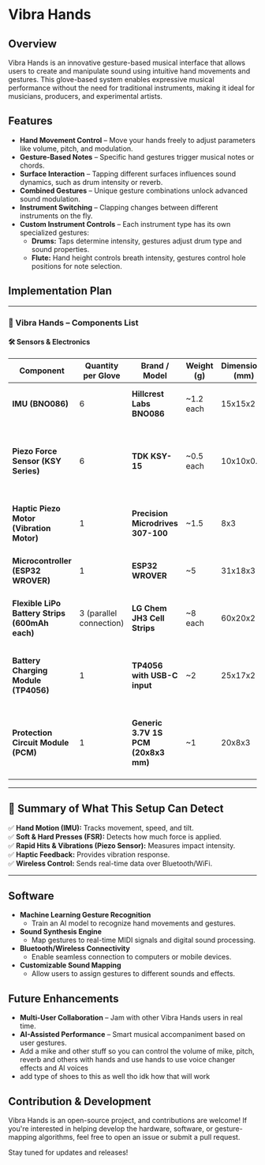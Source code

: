 # Vibra Hands

## Overview

Vibra Hands is an innovative gesture-based musical interface that allows users to create and manipulate sound using intuitive hand movements and gestures. This glove-based system enables expressive musical performance without the need for traditional instruments, making it ideal for musicians, producers, and experimental artists.

## Features

- **Hand Movement Control** – Move your hands freely to adjust parameters like volume, pitch, and modulation.
- **Gesture-Based Notes** – Specific hand gestures trigger musical notes or chords.
- **Surface Interaction** – Tapping different surfaces influences sound dynamics, such as drum intensity or reverb.
- **Combined Gestures** – Unique gesture combinations unlock advanced sound modulation.
- **Instrument Switching** – Clapping changes between different instruments on the fly.
- **Custom Instrument Controls** – Each instrument type has its own specialized gestures:
  - **Drums:** Taps determine intensity, gestures adjust drum type and sound properties.
  - **Flute:** Hand height controls breath intensity, gestures control hole positions for note selection.

## Implementation Plan

---

### 📌 Vibra Hands – Components List  

#### 🛠️ Sensors & Electronics  

| **Component**                                                | **Quantity per Glove**        | **Brand / Model**                       | **Weight (g)**                   | **Dimensions (mm)**                     | **Purpose**                                                                                                  |
|--------------------------------------------------------------|-------------------------------|----------------------------------------|----------------------------------|-----------------------------------------|-------------------------------------------------------------------------------------------------------------|
| **IMU (BNO086)**                                              | 6                             | **Hillcrest Labs BNO086**               | ~1.2 each                        | 15x15x2                                | Tracks hand motion, acceleration, and tilt.                                                                  |
| **Piezo Force Sensor (KSY Series)**                           | 6                             | **TDK KSY-15**                          | ~0.5 each                        | 10x10x0.5                              | Measures both **pressure and vibration** on fingers and palm.                                                |
| **Haptic Piezo Motor (Vibration Motor)**                      | 1                             | **Precision Microdrives 307-100**       | ~1.5                              | 8x3                                   | Provides physical feedback for user actions on the palm.                                                     |
| **Microcontroller (ESP32 WROVER)**                                   | 1                             | **ESP32 WROVER**    | ~5                                | 31x18x3                                | Processes sensor data and sends outputs.                                                                    |
| **Flexible LiPo Battery Strips (600mAh each)**                | 3 (parallel connection)       | **LG Chem JH3 Cell Strips**             | ~8 each                          | 60x20x2                                | Provides **1800mAh** total for 3–4 hours of usage.                                                          |
| **Battery Charging Module (TP4056)**                          | 1                             | **TP4056 with USB-C input**             | ~2                                | 25x17x2                                | Safe charging for LiPo strips with **overcharge protection**.                                                |
| **Protection Circuit Module (PCM)**                           | 1                             | **Generic 3.7V 1S PCM (20x8x3 mm)**    | ~1                                | 20x8x3                                 | Prevents **over-discharge, overcurrent, and short circuits** for LiPo strips.                                |

---

## 📌 Summary of What This Setup Can Detect  
✅ **Hand Motion (IMU):** Tracks movement, speed, and tilt.  
✅ **Soft & Hard Presses (FSR):** Detects how much force is applied.  
✅ **Rapid Hits & Vibrations (Piezo Sensor):** Measures impact intensity.  
✅ **Haptic Feedback:** Provides vibration response.  
✅ **Wireless Control:** Sends real-time data over Bluetooth/WiFi.  

---
## **Software**

- **Machine Learning Gesture Recognition**
  - Train an AI model to recognize hand movements and gestures.
- **Sound Synthesis Engine**
  - Map gestures to real-time MIDI signals and digital sound processing.
- **Bluetooth/Wireless Connectivity**
  - Enable seamless connection to computers or mobile devices.
- **Customizable Sound Mapping**
  - Allow users to assign gestures to different sounds and effects.

## Future Enhancements

- **Multi-User Collaboration** – Jam with other Vibra Hands users in real time.
- **AI-Assisted Performance** – Smart musical accompaniment based on user gestures.
- Add a mike and other stuff so you can control the volume of mike, pitch, reverb and others with hands and use hands to use voice changer effects and AI voices
- add type of shoes to this as well tho idk how that will work
  
## Contribution & Development

Vibra Hands is an open-source project, and contributions are welcome! If you're interested in helping develop the hardware, software, or gesture-mapping algorithms, feel free to open an issue or submit a pull request.

Stay tuned for updates and releases!


